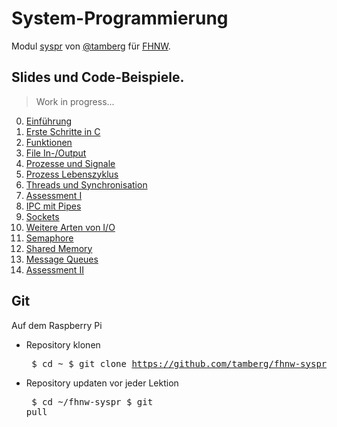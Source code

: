 # System-Programmierung
Modul [syspr]( https://www.fhnw.ch/de/studium/module/6008081) von [@tamberg](https://twitter.com/tamberg) für [FHNW](https://www.fhnw.ch/).

## Slides und Code-Beispiele.

> Work in progress...

0. [Einführung](00/README.md)
1. [Erste Schritte in C](01/README.md)
2. [Funktionen](02/README.md)
3. [File In-/Output](03/README.md)
4. [Prozesse und Signale](04/README.md)
5. [Prozess Lebenszyklus](05/README.md)
6. [Threads und Synchronisation](06/README.md)
7. [Assessment I](07/README.md)
8. [IPC mit Pipes](08/README.md)
9. [Sockets](09/README.md)
10. [Weitere Arten von I/O](10/README.md)
11. [Semaphore](11/README.md)
12. [Shared Memory](12/README.md)
13. [Message Queues](13/README.md)
14. [Assessment II](14/README.md)

## Git
Auf dem Raspberry Pi

* Repository klonen<pre>
    $ cd ~
    $ git clone https://github.com/tamberg/fhnw-syspr</pre>
* Repository updaten vor jeder Lektion<pre>
    $ cd ~/fhnw-syspr
    $ git pull</pre>
